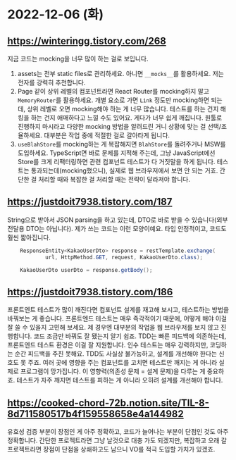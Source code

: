 # 2022-12-06 (화)

## <https://winteringg.tistory.com/268>

지금 코드는 mocking을 너무 많이 하는 걸로 보입니다.

1. assets는 전부 static files로 관리하세요.
  아니면 `__mocks__`를 활용하세요.
  저는 전자를 강력히 추천합니다.
2. Page 같이 상위 레벨의 컴포넌트라면
  React Router를 mocking하지 말고
  `MemoryRouter`를 활용하세요.
  개별 요소로 가면 `Link` 정도만 mocking하면 되는데,
  상위 레벨로 오면 mocking해야 하는 게 너무 많습니다.
  테스트를 하는 건지 해킹을 하는 건지 애매하다고 느낄 수도 있어요.
  게다가 너무 쉽게 깨집니다.
  원툴로 진행하지 마시라고 다양한 mocking 방법을 알려드린 거니
  상황에 맞는 걸 선택/조율하세요.
  대부분은 작업 중에 적절한 걸로 갈아타게 됩니다.
3. `useBlahStore`를 mocking하는 게 복잡해지면
  `BlahStore`를 돌려주거나 MSW를 도입하세요.
  TypeScript면 바로 문제를 지적해 주는데,
  그냥 JavaScript에선 Store를 크게 리팩터링하면
  관련 컴포넌트 테스트가 다 거짓말을 하게 됩니다.
  테스트는 통과되는데(mocking했으니),
  실제로 웹 브라우저에서 보면 안 되는 거죠.
  간단한 걸 처리할 때와 복잡한 걸 처리할 때는
  전략이 달라져야 합니다.

## <https://justdoit7938.tistory.com/187>

String으로 받아서 JSON parsing을 하고 있는데,
DTO로 바로 받을 수 있습니다(외부 전달용 DTO는 아닙니다).
제가 쓰는 코드는 이런 모양이예요.
타입 안정적이고, 코드도 훨씬 짧아집니다.

```java
    ResponseEntity<KakaoUserDto> response = restTemplate.exchange(
            url, HttpMethod.GET, request, KakaoUserDto.class);

    KakaoUserDto userDto = response.getBody();
```

## <https://justdoit7938.tistory.com/186>

프론트엔트 테스트가 많이 깨진다면 컴포넌트 설계를 재고해 보시고,
테스트하는 방법을 바꿔보는 게 좋습니다.
프론트엔드 테스트는 매우 즉각적이기 때문에,
어떻게 해야 이걸 잘 쓸 수 있을지 고민해 보세요.
제 경우엔 대부분의 작업을 웹 브라우저를 보지 않고 진행합니다.
코드 조금만 바꿔도 잘 됐는지 알기 쉽죠.
TDD는 빠른 피드백에 의존하는데,
프론트엔드 테스트 환경은 이걸 잘 지원합니다.
인수 테스트는 매우 강력하지만,
코딩하는 순간 피드백을 주진 못해요.
TDD도 사실상 불가능하고,
설계를 개선해야 한다는 신호도 못 주죠.
여러 곳에 영향을 주는 컴포넌트를 고치면
테스트만 깨지는 게 아니라
실제로 프로그램이 망가집니다.
이 영향력(의존성 문제 = 설계 문제)을 다루는 게
중요하죠.
테스트가 자주 깨지면 테스트를 피하는 게 아니라
오히려 설계를 개선해야 합니다.

## <https://cooked-chord-72b.notion.site/TIL-8-8d711580517b4f159558658e4a144982>

유효성 검증 부분이 장점인 게 아주 정확하고,
코드가 늘어나는 부분이 단점인 것도 아주 정확합니다.
간단한 프로젝트라면 그냥 날것으로 대충 가도 되겠지만,
복잡하고 오래 갈 프로젝트라면 장점이 단점을 상쇄하고도 남으니
VO를 적극 도입할 가치가 있겠죠.
